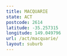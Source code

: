 ```yaml
---
title: MACQUARIE
state: ACT
postcode: 2614
latitude: -35.257315
longitude: 149.049796
url: /act/macquarie/
layout: suburb
---
```

